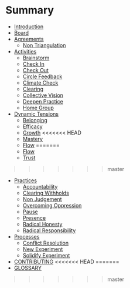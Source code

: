 # Summary

* [Introduction](README.md)
* [Board](https://docs.google.com/spreadsheets/d/1kTIV5f3U12BuIRzlgTiETbE0OTMRWiAtKgXdROvLcAY/edit#gid=773629604)
* [Agreements](Agreements/README.md)
    * [Non Triangulation](Agreements/Non_Triangulation.md)
* [Activities](Activities/README.md)
    * [Brainstorm](Activities/Brainstorming.md)
    * [Check In](Activities/Check_In.md)
    * [Check Out](Activities/Check_Out.md)
    * [Circle Feedback](Activities/Circle_Feedback.md)
    * [Climate Check](Activities/Climate_Check.md)
    * [Clearing](Activities/Clearing.md)
    * [Collective Vision](Activities/Collective_Vision.md)
    * [Deepen Practice](Activities/Deepen_Practice.md)
    * [Home Group](Activities/Home_Group.md)
* [Dynamic Tensions](Dynamic_Tensions/README.md)
    * [Belonging](Dynamic_Tensions/Belonging.md)
    * [Efficacy](Dynamic_Tensions/Efficacy.md)
    * [Growth](Dynamic_Tensions/Growth.md)
<<<<<<< HEAD
    * [Mastery](Dynamic_Tensions/Mastery.md)
    * [Flow](Dynamic_Tensions/Flow.md)
=======
    * [Flow](Dynamic_Tensions/Flow.md)
    * [Trust](Dynamic_Tensions/Trust.md)
>>>>>>> master
* [Practices](Practices/README.md)
    * [Accountability](Practices/Accountability.md)
    * [Clearing Withholds](Practices/Clearing_Withholds.md)
    * [Non Judgement](Practices/Non_Judgement.md)
    * [Overcoming Oppression](Practices/Overcoming_Oppression.md)
    * [Pause](Practices/Pause.md)
    * [Presence](Practices/Presence.md)
    * [Radical Honesty](Practices/Radical_Honesty.md)
    * [Radical Responsibility](Practices/Radical_Responsibility.md)
* [Processes](Processes/README.md)
    * [Conflict Resolution](Processes/Conflict.md)
    * [New Experiment](Processes/New_Experiment.md)
    * [Solidify Experiment](Processes/Solidify_Experiment.md)
* [CONTRIBUTING](CONTRIBUTING.md)
<<<<<<< HEAD
=======
* [GLOSSARY](GLOSSARY.md)
>>>>>>> master
